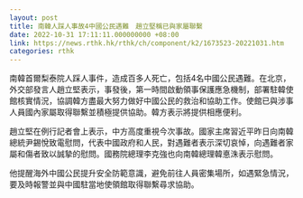 ```yaml
---
layout: post
title: 南韓人踩人事故4中國公民遇難　趙立堅稱已與家屬聯繫
date: 2022-10-31 17:11:11.000000000 +08:00
link: https://news.rthk.hk/rthk/ch/component/k2/1673523-20221031.htm
categories: rthk
---
```


南韓首爾梨泰院人踩人事件，造成百多人死亡，包括4名中國公民遇難。在北京，外交部發言人趙立堅表示，事發後，第一時間啟動領事保護應急機制，部署駐韓使館核實情況，協調韓方盡最大努力做好中國公民的救治和協助工作。使館已與涉事人員國內家屬取得聯繫並積極提供協助。韓方表示將提供相應便利。

趙立堅在例行記者會上表示，中方高度重視今次事故。國家主席習近平昨日向南韓總統尹錫悅致電慰問，代表中國政府和人民，對遇難者表示深切哀悼，向遇難者家屬和傷者致以誠摯的慰問。國務院總理李克強也向南韓總理韓悳洙表示慰問。

他提醒海外中國公民提升安全防範意識，避免前往人員密集場所，如遇緊急情況，要及時報警並與中國駐當地使領館取得聯繫尋求協助。
